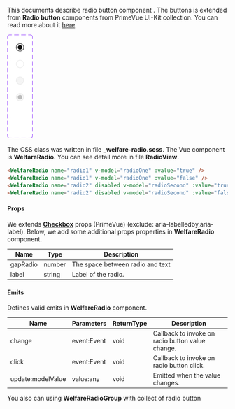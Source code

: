 This documents describe radio button component . The buttons is extended from **Radio button** components from PrimeVue UI-Kit collection.
You can read more about it [here](https://primevue.org/radiobutton/)

<img src="../captures/radiobutton.jpg">

The CSS class was written in file **\_welfare-radio.scss**. The Vue component is **WelfareRadio**.
You can see detail more in file **RadioView**.

```html
<WelfareRadio name="radio1" v-model="radioOne" :value="true" />
<WelfareRadio name="radio1" v-model="radioOne" :value="false" />
<WelfareRadio name="radio2" disabled v-model="radioSecond" :value="true" />
<WelfareRadio name="radio2" disabled v-model="radioSecond" :value="false" />
```

#### Props

We extends [**Checkbox**](https://primevue.org/radiobutton/) props (PrimeVue) (exclude: aria-labelledby,aria-label). Below, we add some additional props properties in **WelfareRadio** component.

| Name     | Type   | Description                      |
| -------- | ------ | -------------------------------- |
| gapRadio | number | The space between radio and text |
| label    | string | Label of the radio.              |

#### Emits

Defines valid emits in **WelfareRadio** component.

| Name              | Parameters  | ReturnType | Description                                      |
| ----------------- | ----------- | ---------- | ------------------------------------------------ |
| change            | event:Event | void       | Callback to invoke on radio button value change. |
| click             | event:Event | void       | Callback to invoke on radio button click.        |
| update:modelValue | value:any   | void       | Emitted when the value changes.                  |

You also can using **WelfareRadioGroup** with collect of radio button

